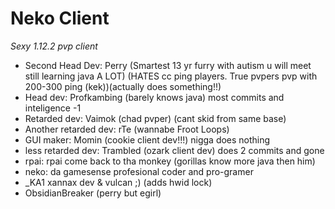 # Neko Client

*Sexy 1.12.2 pvp client*
- Second Head Dev: Perry (Smartest 13 yr furry with autism u will meet still learning java A LOT) (HATES cc ping players. True pvpers pvp with 200-300 ping (kek))(actually does something!!)
- Head dev: Profkambing (barely knows java) most commits and inteligence -1
- Retarded dev: Vaimok (chad pvper) (cant skid from same base)
- Another retarded dev: rTe (wannabe Froot Loops)
- GUI maker: Momin (cookie client dev!!!) nigga does nothing
- less retarded dev: Trambled (ozark client dev) does 2 commits and gone
- rpai: rpai come back to tha monkey (gorillas know more java then him)
- neko: da gamesense profesional coder and pro-gramer
- _KA1 xannax dev & vulcan ;) (adds hwid lock)
- ObsidianBreaker (perry but egirl)
